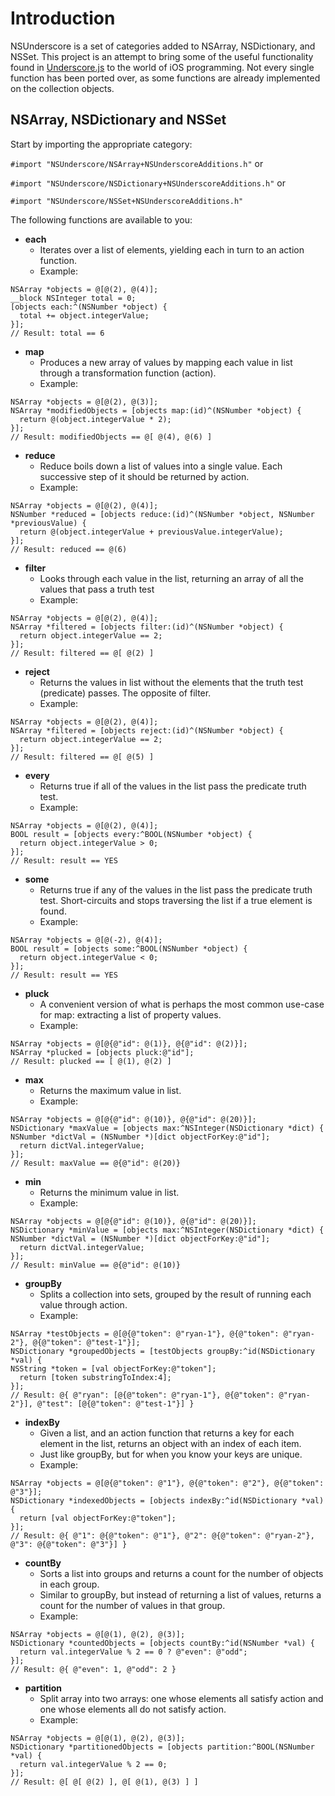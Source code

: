 # Introduction
NSUnderscore is a set of categories added to NSArray, NSDictionary, and NSSet. This project is an attempt to bring some of the useful functionality found in [Underscore.js](http://underscorejs.org/) to the world of iOS programming. Not every single function has been ported over, as some functions are already implemented on the collection objects.

## NSArray, NSDictionary and NSSet

Start by importing the appropriate category:

`#import "NSUnderscore/NSArray+NSUnderscoreAdditions.h"` or

`#import "NSUnderscore/NSDictionary+NSUnderscoreAdditions.h"` or

`#import "NSUnderscore/NSSet+NSUnderscoreAdditions.h"`

The following functions are available to you:

* **each**
  * Iterates over a list of elements, yielding each in turn to an action function.
  * Example:
```objc
NSArray *objects = @[@(2), @(4)];
__block NSInteger total = 0;
[objects each:^(NSNumber *object) {
  total += object.integerValue;
}];
// Result: total == 6
```  

* **map**
  * Produces a new array of values by mapping each value in list through a transformation function (action).
  * Example:
```objc
NSArray *objects = @[@(2), @(3)];
NSArray *modifiedObjects = [objects map:(id)^(NSNumber *object) {
  return @(object.integerValue * 2);
}];
// Result: modifiedObjects == @[ @(4), @(6) ]
```

* **reduce**
  * Reduce boils down a list of values into a single value. Each successive step of it should be returned by action.
  * Example:
```objc
NSArray *objects = @[@(2), @(4)];
NSNumber *reduced = [objects reduce:(id)^(NSNumber *object, NSNumber *previousValue) {
  return @(object.integerValue + previousValue.integerValue);
}];
// Result: reduced == @(6)
```  

* **filter**
  * Looks through each value in the list, returning an array of all the values that pass a truth test
  * Example:
```objc
NSArray *objects = @[@(2), @(4)];
NSArray *filtered = [objects filter:(id)^(NSNumber *object) {
  return object.integerValue == 2;
}];
// Result: filtered == @[ @(2) ]
```

* **reject**
  * Returns the values in list without the elements that the truth test (predicate) passes. The opposite of filter.
  * Example:
```objc
NSArray *objects = @[@(2), @(4)];
NSArray *filtered = [objects reject:(id)^(NSNumber *object) {
  return object.integerValue == 2;
}];
// Result: filtered == @[ @(5) ]
```

* **every**
  * Returns true if all of the values in the list pass the predicate truth test.
  * Example:
```objc
NSArray *objects = @[@(2), @(4)];
BOOL result = [objects every:^BOOL(NSNumber *object) {
  return object.integerValue > 0;
}];
// Result: result == YES
```

* **some**
  * Returns true if any of the values in the list pass the predicate truth test. Short-circuits and stops traversing the list if a true element is found.
  * Example:
```objc
NSArray *objects = @[@(-2), @(4)];
BOOL result = [objects some:^BOOL(NSNumber *object) {
  return object.integerValue < 0;
}];
// Result: result == YES
```

* **pluck**
  * A convenient version of what is perhaps the most common use-case for map: extracting a list of property values.
  * Example:
```objc
NSArray *objects = @[@{@"id": @(1)}, @{@"id": @(2)}];
NSArray *plucked = [objects pluck:@"id"];
// Result: plucked == [ @(1), @(2) ]
```

* **max**
  * Returns the maximum value in list.
  * Example:
```objc
NSArray *objects = @[@{@"id": @(10)}, @{@"id": @(20)}];
NSDictionary *maxValue = [objects max:^NSInteger(NSDictionary *dict) {
NSNumber *dictVal = (NSNumber *)[dict objectForKey:@"id"];
  return dictVal.integerValue;
}];
// Result: maxValue == @{@"id": @(20)}
```

* **min**
  * Returns the minimum value in list.
  * Example:
```objc
NSArray *objects = @[@{@"id": @(10)}, @{@"id": @(20)}];
NSDictionary *minValue = [objects max:^NSInteger(NSDictionary *dict) {
NSNumber *dictVal = (NSNumber *)[dict objectForKey:@"id"];
  return dictVal.integerValue;
}];
// Result: minValue == @{@"id": @(10)}
```

* **groupBy**
  * Splits a collection into sets, grouped by the result of running each value through action.
  * Example:
```objc
NSArray *testObjects = @[@{@"token": @"ryan-1"}, @{@"token": @"ryan-2"}, @{@"token": @"test-1"}];
NSDictionary *groupedObjects = [testObjects groupBy:^id(NSDictionary *val) {
NSString *token = [val objectForKey:@"token"];
  return [token substringToIndex:4];
}];
// Result: @{ @"ryan": [@{@"token": @"ryan-1"}, @{@"token": @"ryan-2"}], @"test": [@{@"token": @"test-1"}] }
```

* **indexBy**
  * Given a list, and an action function that returns a key for each element in the list, returns an object with an index of each item.
  * Just like groupBy, but for when you know your keys are unique.
  * Example:
```objc
NSArray *objects = @[@{@"token": @"1"}, @{@"token": @"2"}, @{@"token": @"3"}];
NSDictionary *indexedObjects = [objects indexBy:^id(NSDictionary *val) {
  return [val objectForKey:@"token"];
}];
// Result: @{ @"1": @{@"token": @"1"}, @"2": @{@"token": @"ryan-2"}, @"3": @{@"token": @"3"}] }
```

* **countBy**
  * Sorts a list into groups and returns a count for the number of objects in each group. 
  * Similar to groupBy, but instead of returning a list of values, returns a count for the number of values in that group.
  * Example:
```objc
NSArray *objects = @[@(1), @(2), @(3)];
NSDictionary *countedObjects = [objects countBy:^id(NSNumber *val) {
  return val.integerValue % 2 == 0 ? @"even": @"odd";
}];
// Result: @{ @"even": 1, @"odd": 2 }
```

* **partition**
  * Split array into two arrays: one whose elements all satisfy action and one whose elements all do not satisfy action.
  * Example:
```objc
NSArray *objects = @[@(1), @(2), @(3)];
NSDictionary *partitionedObjects = [objects partition:^BOOL(NSNumber *val) {
  return val.integerValue % 2 == 0;
}];
// Result: @[ @[ @(2) ], @[ @(1), @(3) ] ]
```
